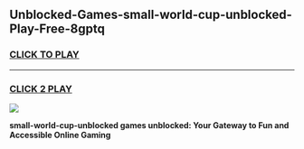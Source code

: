 
## Unblocked-Games-small-world-cup-unblocked-Play-Free-8gptq
<h3>
<a href="https://premium76.site?title=small-world-cup-unblocked&ref=19M">CLICK TO PLAY</a></h3>
<hr>

<h3>
<a href="https://premium76.site?title=small-world-cup-unblocked&ref=19M">CLICK 2 PLAY</a>
  
</h3>

<a href="https://premium76.site?title=small-world-cup-unblocked&ref=19M"><img src="https://clearcache.store/games.png"></a>


**small-world-cup-unblocked games unblocked: Your Gateway to Fun and Accessible Online Gaming**
